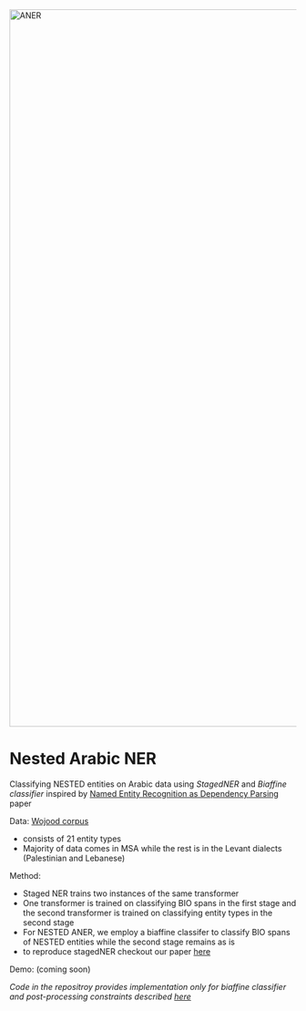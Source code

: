 <img width="1259" alt="ANER" src="https://github.com/nehalelkaref/nested-aner/assets/16616024/9729921a-978b-4a86-9b3d-2fb5c8bc3494">

# Nested Arabic NER
Classifying NESTED entities on Arabic data using _StagedNER_ and _Biaffine classifier_ inspired by [Named Entity Recognition as Dependency Parsing](https://aclanthology.org/2020.acl-main.577/) paper

Data: [Wojood corpus](https://aclanthology.org/2022.lrec-1.387.pdf)
  - consists of 21 entity types
  - Majority of data comes in MSA while the rest is in the Levant dialects (Palestinian and Lebanese)

Method: 
  - Staged NER trains two instances of the same transformer
  - One transformer is trained on classifying BIO spans in the first stage and the second transformer is trained on classifying entity types in the second stage
  - For NESTED ANER, we employ a biaffine classifer to classify BIO spans of NESTED entities while the second stage remains as is
  - to reproduce stagedNER checkout our paper [here](https://aclanthology.org/2023.arabicnlp-1.91/)

Demo: (coming soon)

    
*Code in the repositroy provides implementation only for biaffine classifier and post-processing constraints described [here](https://aclanthology.org/2020.acl-main.577/)*
